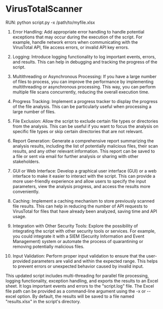 # VirusTotalScanner

RUN: python script.py -x /path/to/myfile.xlsx


1. Error Handling: Add appropriate error handling to handle potential exceptions that may occur during the execution of the script. For example, handle network errors when communicating with the VirusTotal API, file access errors, or invalid API key errors.

2. Logging: Introduce logging functionality to log important events, errors, and results. This can help in debugging and tracking the progress of the script.

3. Multithreading or Asynchronous Processing: If you have a large number of files to process, you can improve the performance by implementing multithreading or asynchronous processing. This way, you can perform multiple file scans concurrently, reducing the overall execution time.

4. Progress Tracking: Implement a progress tracker to display the progress of the file analysis. This can be particularly useful when processing a large number of files.

5. File Exclusion: Allow the script to exclude certain file types or directories from the analysis. This can be useful if you want to focus the analysis on specific file types or skip certain directories that are not relevant.

6. Report Generation: Generate a comprehensive report summarizing the analysis results, including the list of potentially malicious files, their scan results, and any other relevant information. This report can be saved to a file or sent via email for further analysis or sharing with other stakeholders.

7. GUI or Web Interface: Develop a graphical user interface (GUI) or a web interface to make it easier to interact with the script. This can provide a more user-friendly experience and allow users to specify the input parameters, view the analysis progress, and access the results more conveniently.

8. Caching: Implement a caching mechanism to store previously scanned file results. This can help in reducing the number of API requests to VirusTotal for files that have already been analyzed, saving time and API usage.

9. Integration with Other Security Tools: Explore the possibility of integrating the script with other security tools or services. For example, you could integrate it with a SIEM (Security Information and Event Management) system or automate the process of quarantining or removing potentially malicious files.

10. Input Validation: Perform proper input validation to ensure that the user-provided parameters are valid and within the expected range. This helps to prevent errors or unexpected behavior caused by invalid input.


This updated script includes multi-threading for parallel file processing, logging functionality, exception handling, and exports the results to an Excel sheet. It logs important events and errors to the "script.log" file. The Excel file path can be provided as a command-line argument using the -x or --excel option. By default, the results will be saved to a file named "results.xlsx" in the script's directory.

